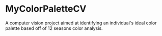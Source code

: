 # MyColorPaletteCV
A computer vision project aimed at identifying an individual's ideal color palette based off of 12 seasons color analysis.
